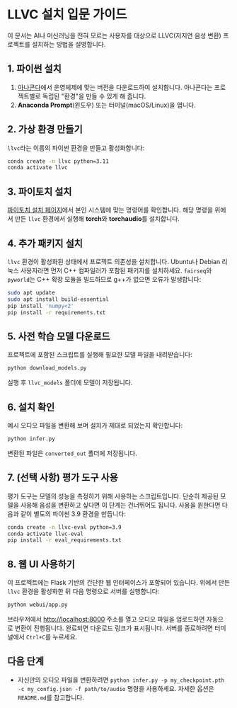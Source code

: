 # LLVC 설치 입문 가이드

이 문서는 AI나 머신러닝을 전혀 모르는 사용자를 대상으로 LLVC(저지연 음성 변환) 프로젝트를 설치하는 방법을 설명합니다.

## 1. 파이썬 설치

1. [아나콘다](https://www.anaconda.com/download)에서 운영체제에 맞는 버전을 다운로드하여 설치합니다. 아나콘다는 프로젝트별로 독립된 "환경"을 만들 수 있게 해 줍니다.
2. **Anaconda Prompt**(윈도우) 또는 터미널(macOS/Linux)을 엽니다.

## 2. 가상 환경 만들기

`llvc`라는 이름의 파이썬 환경을 만들고 활성화합니다:

```bash
conda create -n llvc python=3.11
conda activate llvc
```

## 3. 파이토치 설치

[파이토치 설치 페이지](https://pytorch.org/get-started/locally/)에서 본인 시스템에 맞는 명령어를 확인합니다. 해당 명령을 위에서 만든 `llvc` 환경에서 실행해 **torch**와 **torchaudio**를 설치합니다.

## 4. 추가 패키지 설치

`llvc` 환경이 활성화된 상태에서 프로젝트 의존성을 설치합니다. Ubuntu나 Debian
리눅스 사용자라면 먼저 C++ 컴파일러가 포함된 패키지를 설치하세요. `fairseq`와
`pyworld`는 C++ 확장 모듈을 빌드하므로 g++가 없으면 오류가 발생합니다:

```bash
sudo apt update
sudo apt install build-essential
pip install 'numpy<2'
pip install -r requirements.txt
```

## 5. 사전 학습 모델 다운로드

프로젝트에 포함된 스크립트를 실행해 필요한 모델 파일을 내려받습니다:

```bash
python download_models.py
```

실행 후 `llvc_models` 폴더에 모델이 저장됩니다.

## 6. 설치 확인

예시 오디오 파일을 변환해 보며 설치가 제대로 되었는지 확인합니다:

```bash
python infer.py
```

변환된 파일은 `converted_out` 폴더에 저장됩니다.

## 7. (선택 사항) 평가 도구 사용

평가 도구는 모델의 성능을 측정하기 위해 사용하는 스크립트입니다. 단순히 제공된
모델을 사용해 음성을 변환하고 싶다면 이 단계는 건너뛰어도 됩니다. 사용을 원한다면
다음과 같이 별도의 파이썬 3.9 환경을 만듭니다:

```bash
conda create -n llvc-eval python=3.9
conda activate llvc-eval
pip install -r eval_requirements.txt
```

## 8. 웹 UI 사용하기

이 프로젝트에는 Flask 기반의 간단한 웹 인터페이스가 포함되어 있습니다. 위에서 만든
`llvc` 환경을 활성화한 뒤 다음 명령으로 서버를 실행합니다:

```bash
python webui/app.py
```

브라우저에서 <http://localhost:8000> 주소를 열고 오디오 파일을 업로드하면 자동으
로 변환이 진행됩니다. 완료되면 다운로드 링크가 표시됩니다. 서버를 종료하려면 터미
널에서 `Ctrl+C`를 누르세요.

## 다음 단계

* 자신만의 오디오 파일을 변환하려면 `python infer.py -p my_checkpoint.pth -c my_config.json -f path/to/audio` 명령을 사용하세요. 자세한 옵션은 `README.md`를 참고합니다.

